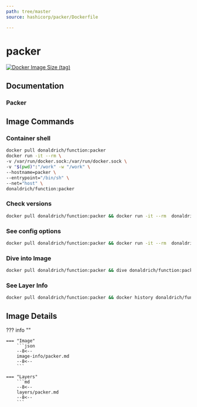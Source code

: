 ```yaml
---
path: tree/master
source: hashicorp/packer/Dockerfile

---
```


# packer

[![Docker Image Size (tag)](https://img.shields.io/docker/image-size/donaldrich/function/packer?color=blue&label=donaldrich/function:packer&logo=docker&style=flat-square)](https://hub.docker.com/r/donaldrich/function/packer)

## Documentation

### Packer

## Image Commands

### Container shell

```sh
docker pull donaldrich/function:packer
docker run -it --rm \
-v /var/run/docker.sock:/var/run/docker.sock \
-v "$(pwd)":"/work" -w "/work" \
--hostname=packer \
--entrypoint="/bin/sh" \
--net="host" \
donaldrich/function:packer
```

### Check versions

```sh
docker pull donaldrich/function:packer && docker run -it --rm  donaldrich/function:packer validate
```

### See config options

```sh
docker pull donaldrich/function:packer && docker run -it --rm  donaldrich/function:packer help
```

### Dive into Image

```sh
docker pull donaldrich/function:packer && dive donaldrich/function:packer
```

### See Layer Info

```sh
docker pull donaldrich/function:packer && docker history donaldrich/function:packer
```

## Image Details

??? info ""

    === "Image"
        ```json
        --8<--
        image-info/packer.md
        --8<--
        ```

    === "Layers"
        ```md
        --8<--
        layers/packer.md
        --8<--
        ```
